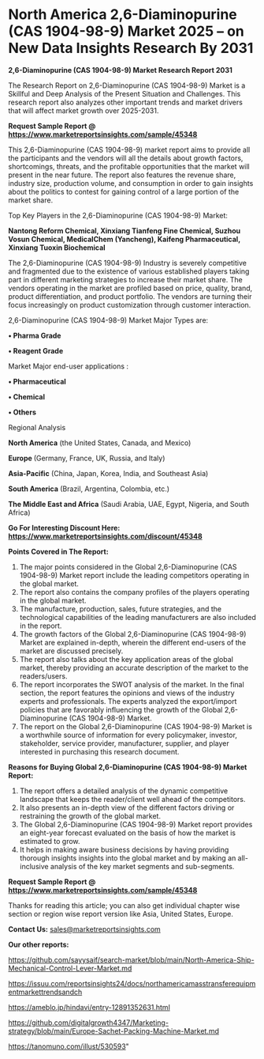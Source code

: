 # North America 2,6-Diaminopurine (CAS 1904-98-9) Market 2025 – on New Data Insights Research By 2031

<strong>2,6-Diaminopurine (CAS 1904-98-9) Market Research Report 2031</strong>

The Research Report on 2,6-Diaminopurine (CAS 1904-98-9) Market is a Skillful and Deep Analysis of the Present Situation and Challenges. This research report also analyzes other important trends and market drivers that will affect market growth over 2025-2031.

<strong>Request Sample Report @ <a href=https://www.marketreportsinsights.com/sample/45348>https://www.marketreportsinsights.com/sample/45348</a></strong>

This 2,6-Diaminopurine (CAS 1904-98-9) market report aims to provide all the participants and the vendors will all the details about growth factors, shortcomings, threats, and the profitable opportunities that the market will present in the near future. The report also features the revenue share, industry size, production volume, and consumption in order to gain insights about the politics to contest for gaining control of a large portion of the market share.

Top Key Players in the 2,6-Diaminopurine (CAS 1904-98-9) Market:

<strong>Nantong Reform Chemical, Xinxiang Tianfeng Fine Chemical, Suzhou Vosun Chemical, MedicalChem (Yancheng), Kaifeng Pharmaceutical, Xinxiang Tuoxin Biochemical</strong>

The 2,6-Diaminopurine (CAS 1904-98-9) Industry is severely competitive and fragmented due to the existence of various established players taking part in different marketing strategies to increase their market share. The vendors operating in the market are profiled based on price, quality, brand, product differentiation, and product portfolio. The vendors are turning their focus increasingly on product customization through customer interaction.

2,6-Diaminopurine (CAS 1904-98-9) Market Major Types are:

<strong>•  Pharma Grade

•  Reagent Grade</strong>

Market Major end-user applications :

<strong>•  Pharmaceutical

•  Chemical

•  Others</strong>

Regional Analysis

</u><strong><b>North America</b></strong> (the United States, Canada, and Mexico)

<strong><b>Europe </b></strong>(Germany, France, UK, Russia, and Italy)

<strong><b>Asia-Pacific</b></strong> (China, Japan, Korea, India, and Southeast Asia)

<strong><b>South America</b></strong> (Brazil, Argentina, Colombia, etc.)

<strong><b>The Middle East and Africa</b></strong> (Saudi Arabia, UAE, Egypt, Nigeria, and South Africa)

<strong>Go For Interesting Discount Here: <a href=https://www.marketreportsinsights.com/discount/45348>https://www.marketreportsinsights.com/discount/45348</a></strong>

<strong>Points Covered in The Report:</strong>
<ol>
  <li>The major points considered in the Global 2,6-Diaminopurine (CAS 1904-98-9) Market report include the leading competitors operating in the global market.</li>
  <li>The report also contains the company profiles of the players operating in the global market.</li>
  <li>The manufacture, production, sales, future strategies, and the technological capabilities of the leading manufacturers are also included in the report.</li>
  <li>The growth factors of the Global 2,6-Diaminopurine (CAS 1904-98-9) Market are explained in-depth, wherein the different end-users of the market are discussed precisely.</li>
  <li>The report also talks about the key application areas of the global market, thereby providing an accurate description of the market to the readers/users.</li>
  <li>The report incorporates the SWOT analysis of the market. In the final section, the report features the opinions and views of the industry experts and professionals. The experts analyzed the export/import policies that are favorably influencing the growth of the Global 2,6-Diaminopurine (CAS 1904-98-9) Market.</li>
  <li>The report on the Global 2,6-Diaminopurine (CAS 1904-98-9) Market is a worthwhile source of information for every policymaker, investor, stakeholder, service provider, manufacturer, supplier, and player interested in purchasing this research document.</li>
</ol>
<strong>Reasons for Buying Global 2,6-Diaminopurine (CAS 1904-98-9) Market Report:</strong>

<ol>
  <li>The report offers a detailed analysis of the dynamic competitive landscape that keeps the reader/client well ahead of the competitors.</li>
  <li>It also presents an in-depth view of the different factors driving or restraining the growth of the global market.</li>
  <li>The Global 2,6-Diaminopurine (CAS 1904-98-9) Market report provides an eight-year forecast evaluated on the basis of how the market is estimated to grow.</li>
  <li>It helps in making aware business decisions by having providing thorough insights insights into the global market and by making an all-inclusive analysis of the key market segments and sub-segments.</li>
</ol>
<strong>Request Sample Report @ <a href=https://www.marketreportsinsights.com/sample/45348>https://www.marketreportsinsights.com/sample/45348</a></strong>


Thanks for reading this article; you can also get individual chapter wise section or region wise report version like Asia, United States, Europe.

<strong>Contact Us:</strong>
sales@marketreportsinsights.com

<strong>Our other reports:</strong>

<a href=https://github.com/sayysaif/search-market/blob/main/North-America-Ship-Mechanical-Control-Lever-Market.md>https://github.com/sayysaif/search-market/blob/main/North-America-Ship-Mechanical-Control-Lever-Market.md</a>

<a href=https://issuu.com/reportsinsights24/docs/northamericamasstransferequipmentmarkettrendsandch>https://issuu.com/reportsinsights24/docs/northamericamasstransferequipmentmarkettrendsandch</a>

<a href=https://ameblo.jp/hindavi/entry-12891352631.html>https://ameblo.jp/hindavi/entry-12891352631.html</a>

<a href=https://github.com/digitalgrowth4347/Marketing-strategy/blob/main/Europe-Sachet-Packing-Machine-Market.md>https://github.com/digitalgrowth4347/Marketing-strategy/blob/main/Europe-Sachet-Packing-Machine-Market.md</a>

<a href=https://tanomuno.com/illust/530593>https://tanomuno.com/illust/530593</a>"
